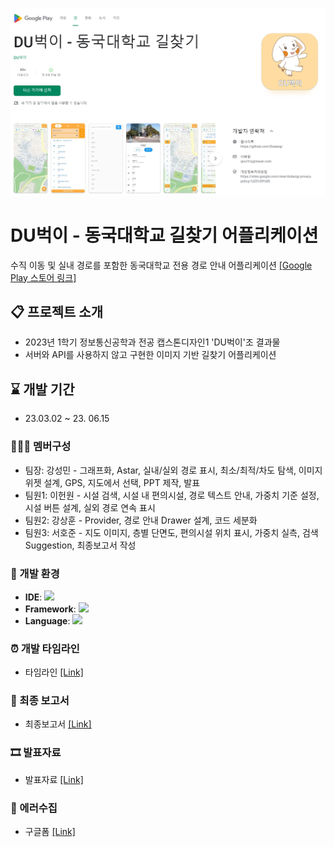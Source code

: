 ![playstore](./playstore.png)

# DU벅이 - 동국대학교 길찾기 어플리케이션
수직 이동 및 실내 경로를 포함한 동국대학교 전용 경로 안내 어플리케이션
[[Google Play 스토어 링크]](https://play.google.com/store/apps/details?id=com.flutter.dubeogi)

## 📋 프로젝트 소개
- 2023년 1학기 정보통신공학과 전공 캡스톤디자인1 'DU벅이'조 결과물<br>
- 서버와 API를 사용하지 않고 구현한 이미지 기반 길찾기 어플리케이션

## ⌛ 개발 기간
- 23.03.02 ~ 23. 06.15

### 🧑‍🤝‍🧑 멤버구성
- 팀장: 강성민 - 그래프화, Astar, 실내/실외 경로 표시, 최소/최적/차도 탐색, 이미지 위젯 설계, GPS, 지도에서 선택, PPT 제작, 발표
- 팀원1: 이헌원 - 시설 검색, 시설 내 편의시설, 경로 텍스트 안내, 가중치 기준 설정, 시설 버튼 설계, 실외 경로 연속 표시
- 팀원2: 강상훈 - Provider, 경로 안내 Drawer 설계, 코드 세분화
- 팀원3: 서호준 - 지도 이미지, 층별 단면도, 편의시설 위치 표시, 가중치 실측, 검색 Suggestion, 최종보고서 작성

### 🔧 개발 환경
- **IDE**: <img src="https://img.shields.io/badge/androidstudio-3DDC84?style=flat-square&logo=androidstudio&logoColor=white" />
- **Framework**: <img src="https://img.shields.io/badge/flutter-02569B?style=flat-square&logo=flutter&logoColor=white" />
- **Language**: <img src="https://img.shields.io/badge/dart-0175C2?style=flat-square&logo=dart&logoColor=white" />

### ⏰ 개발 타임라인
- 타임라인 [[Link]](https://github.com/ReturnRudi/Dubeogi/blob/master/timeline.md)

### 📃 최종 보고서
- 최종보고서 [[Link]](https://github.com/ReturnRudi/Dubeogi/blob/master/report.md)

### 🎞 발표자료
- 발표자료 [[Link]](https://github.com/ReturnRudi/Dubeogi/blob/master/ppt.md)

### 🚨 에러수집
- 구글폼 [[Link]](https://forms.gle/QyyDc98YARxDLh9L7)
